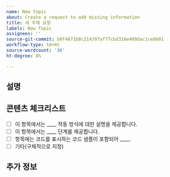 ```yaml
---
name: New topic
about: Create a request to add missing information
title: 새 주제 요청
labels: New Topic
assignees: ''
source-git-commit: b0f4671b8c214397af77cbd316e489dac1ce8601
workflow-type: tm+mt
source-wordcount: '36'
ht-degree: 8%

---
```



## 설명

<!-- (REQUIRED) What topic is missing? -->

## 콘텐츠 체크리스트

<!-- (REQUIRED) List specific information or details to include in this topic. -->

<!-- Use the following checklist template as a starting point -->

- [ ] 이 항목에서는 ____ 작동 방식에 대한 설명을 제공합니다.
- [ ] 이 항목에서는 ____ 단계를 제공합니다.
- [ ] 항목에는 코드를 표시하는 코드 샘플이 포함되어 ____.
- [ ] 기타(구체적으로 지정)

## 추가 정보

<!-- (OPTIONAL) Any information you already know or other online resources that cover this topic -->

<!--
Thank you for taking the time to report this issue!
GitHub Issues in this repo should relate to this project's codebase.

Before submitting this issue, please make sure you are complying with our Code of Conduct:
https://github.com/AdobeDocs/commerce-operations.en/blob/main/code-of-conduct.md

Issues that do not comply with our Code of Conduct or do not contain enough information may be closed at the maintainers' discretion.

Feel free to remove this section before creating this issue.
-->
